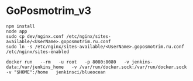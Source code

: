 # GoPosmotrim_v3

```
npm install
node app
sudo cp dev/nginx.conf /etc/nginx/sites-available/<UserName>.goposmotrim.ru.conf
sudo ln -s /etc/nginx/sites-available/<UserName>.goposmotrim.ru.conf /etc/nginx/sites-enabled
```

`docker run   --rm   -u root   -p 8080:8080   -v jenkins-data:/var/jenkins_home   -v /var/run/docker.sock:/var/run/docker.sock   -v "$HOME":/home   jenkinsci/blueocean`
